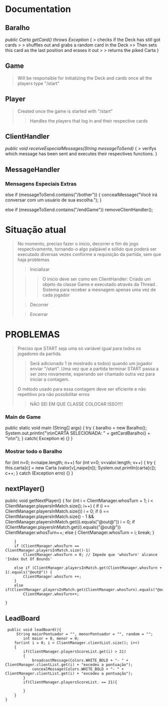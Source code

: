 # Documentation

## Baralho 

*public Carta getCard() throws Exception*
{
    > checks if the Deck has still got cards
    >
    > shuffles out and grabs a random card in the Deck
    >> Then sets this card as the last position and erases it out
    >
    > returns the piked Carta
}

## Game
> Will be responsible for initializing the Deck and cards once all the players type "/start"

## Player
> Created once the game is started with "/start"
>> Handles the players that log in and their respective cards

## ClientHandler

*public void receiveEspecialMessages(String messageToSend)* 
{
    > verifys which message has been sent and executes their respectives functions.
}

## MessageHandler
### Mensagens Especiais Extras
else if (messageToSend.contains("/bother")) 
    {
        concealMessage("Você irá conversar com um usuário de sua escolha.");
    }

else if (messageToSend.contains("/endGame"))
    removeClientHandler();

# Situação atual 
> No momento, preciso fazer o início, decorrer e fim do jogo respectivamente, tornando-o algo palpável e sólido que poderá
> ser executado diversas vezes conforme a requisição da partida, sem que haja problemas
>
>> Inicializar
>
>>> O inicio deve ser como em ClientHandler: Criado um objeto da classe Game e executado através da Thread .
>>> Sistema para receber a mesnagem apenas uma vez de cada jogador
>
>> Decorrer
>
>>> 
>
>> Encerrar

# PROBLEMAS
> Preciso que START seja uma só variável igual para todos os jogadores da partida.
>
>> Será adicionado 1 (e mostrado a todos) quando um jogador enviar "/start".
>> Uma vez que a partida terminar START passa a ser zero novamente, esperando ser chamado outra vez para iniciar a contagem.
>
> O método usado para essa contagem deve ser eficiente e não repetitivo pra não possibilitar erros
>>NÃO SEI EM QUE CLASSE COLOCAR ISSO!!!! 

### Main de Game
public static void main (String[] args) 
    {
        try {
            baralho = new Baralho();
            System.out.println("\n\nCARTA SELECIONADA: " + getCardBaralho() + "\n\n");
        }
        catch( Exception e) {}
    }

### Mostrar todo o Baralho

for (int n=0; n<naipe.length; n++)
            for (int v=0; v<valor.length; v++)
            {
                try
                {
                    this.carta[c] = new Carta (valor[v],naipe[n]);
                    System.out.println(carta[c]);
                    c++;
                }
                catch (Exception erro)
                {}
           }

## nextPlayer()
    
public void getNextPlayer() {
        for (int i = ClientManager.whosTurn + 1; i < ClientManager.playersInMatch.size(); i++) {
            if (i == ClientManager.playersInMatch.size())
                i = 0;
            if (i == ClientManager.playersInMatch.size() - 1 && ClientManager.playersInMatch.get(i).equals("@out@"))
                i = 0;
            if (ClientManager.playersInMatch.get(i).equals("@out@")) 
                ClientManager.whosTurn++;
            else {
                ClientManager.whosTurn = i; break;
            }

        }
        if (ClientManager.whosTurn == ClientManager.playersInMatch.size()-1)
            ClientManager.whosTurn = 0; // Impede que 'whosTurn' alcance 'Index Out Of Bounds'

        else if (ClientManager.playersInMatch.get(ClientManager.whosTurn + 1).equals("@out@")) {
            ClientManager.whosTurn ++;
        }
        else if(ClientManager.playersInMatch.get(ClientManager.whosTurn).equals("@out@"))
            ClientManager.whosTurn++;
        
    }
## LeadBoard
     public void leadBoard(){
         String maiorPontuador = "", menorPontuador = "", random = "";
            int maior = 0, menor = 0;
        for(int i = 0; i < ClientManager.clientList.size(); i++)
        {
            if(ClientManager.playersScoreList.get(i) > 21)
            {
                broadcastMessage(Colors.WHITE_BOLD + "- " + ClientManager.clientList.get(i) + "excedeu a pontuação");
                concealMessage(Colors.WHITE_BOLD + "- " + ClientManager.clientList.get(i) + "excedeu a pontuação");
            }
            if(ClientManager.playersScoreList. == 21){
                
            }
        }   
    }